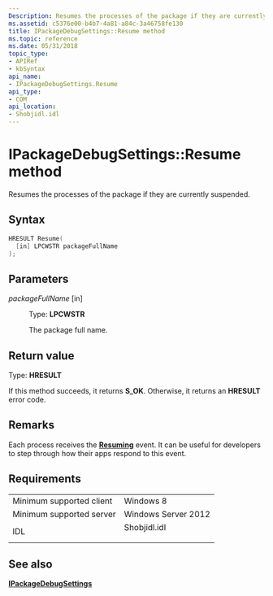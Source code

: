 ```yaml
---
Description: Resumes the processes of the package if they are currently suspended.
ms.assetid: c5376e00-b4b7-4a81-a84c-3a46758fe130
title: IPackageDebugSettings::Resume method
ms.topic: reference
ms.date: 05/31/2018
topic_type: 
- APIRef
- kbSyntax
api_name: 
- IPackageDebugSettings.Resume
api_type: 
- COM
api_location: 
- Shobjidl.idl
---
```


# IPackageDebugSettings::Resume method

Resumes the processes of the package if they are currently suspended.

## Syntax


```C++
HRESULT Resume(
  [in] LPCWSTR packageFullName
);
```



## Parameters

<dl> <dt>

*packageFullName* \[in\]
</dt> <dd>

Type: **LPCWSTR**

The package full name.

</dd> </dl>

## Return value

Type: **HRESULT**

If this method succeeds, it returns **S\_OK**. Otherwise, it returns an **HRESULT** error code.

## Remarks

Each process receives the [**Resuming**](/uwp/api/Windows.ApplicationModel.Core.CoreApplication?view=winrt-19041) event. It can be useful for developers to step through how their apps respond to this event.

## Requirements



|                                     |                                                                                         |
|-------------------------------------|-----------------------------------------------------------------------------------------|
| Minimum supported client<br/> | Windows 8<br/>                                                                    |
| Minimum supported server<br/> | Windows Server 2012<br/>                                                          |
| IDL<br/>                      | <dl> <dt>Shobjidl.idl</dt> </dl> |



## See also

<dl> <dt>

[**IPackageDebugSettings**](/previous-versions//hh438393(v=vs.85))
</dt> </dl>

 

 